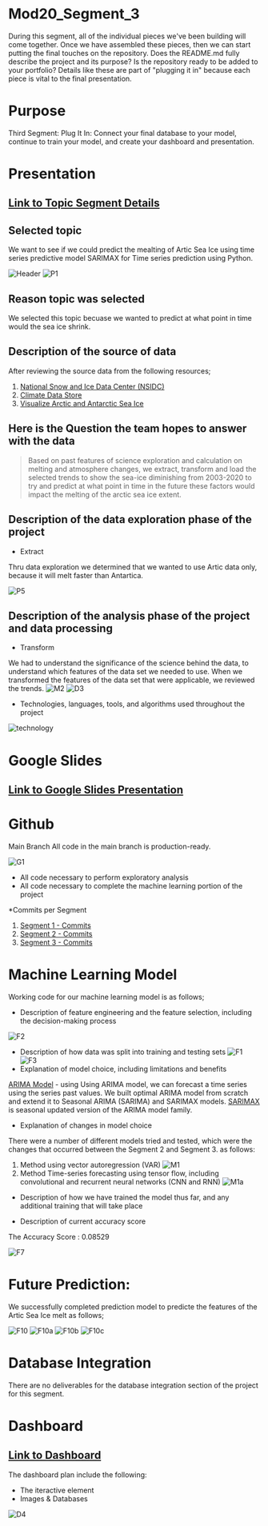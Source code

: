 # Mod20_Segment_3
During this segment, all of the individual pieces we've been building will come together. Once we have assembled these pieces, then we can start putting the final touches on the repository. Does the README.md fully describe the project and its purpose? Is the repository ready to be added to your portfolio? Details like these are part of "plugging it in" because each piece is vital to the final presentation.

# Purpose

Third Segment: Plug It In: Connect your final database to your model, continue to train your model, and create your dashboard and presentation.

# Presentation 

## [Link to Topic Segment Details](https://github.com/ALIYA2Group)

## Selected topic

We want to see if we could predict the mealting of Artic Sea Ice using time series predictive model SARIMAX for Time series prediction using Python.

![Header](https://github.com/ALIYA2Group/Mod20_Segment_3/blob/main/Pictures/Header.jpg)
![P1](https://github.com/ALIYA2Group/Mod20_Segment_3/blob/main/Pictures/P1.PNG)

## Reason topic was selected

We selected this topic becuase we wanted to predict at what point in time would the sea ice shrink.

## Description of the source of data

After reviewing the source data from the following resources; 

1. [National Snow and Ice Data Center (NSIDC)](http://nsidc.org/data/google_earth)
2. [Climate Data Store](https://cds.climate.copernicus.eu/user/119111)
3. [Visualize Arctic and Antarctic Sea Ice](https://livingatlas.arcgis.com/sea-ice/)

## Here is the Question the team hopes to answer with the data

> Based on past features of science exploration and calculation on melting and atmosphere changes, we extract, transform and load the selected trends to show the sea-ice diminishing from 2003-2020 to try and predict at what point in time in the future these factors would impact the melting of the arctic sea ice extent.

## Description of the data exploration phase of the project

* Extract

Thru data exploration we determined that we wanted to use Artic data only, because it will melt faster than Antartica. 

![P5](https://github.com/ALIYA2Group/Mod20_Segment_3/blob/main/Pictures/P5.PNG)

## Description of the analysis phase of the project and data processing

* Transform
 
We had to understand the significance of the science behind the data, to understand which features of the data set we needed to use. When we transformed the features of the data set that were applicable, we reviewed the trends.
![M2](https://github.com/ALIYA2Group/Mod20_Segment_3/blob/main/Pictures/M2.PNG)
![D3](https://github.com/ALIYA2Group/Mod20_Segment_3/blob/main/Pictures/D3.PNG)

* Technologies, languages, tools, and algorithms used throughout the project

![technology](https://github.com/ALIYA2Group/Mod20_Segment_3/blob/main/Pictures/technology.jpg)

# Google Slides

## [Link to Google Slides Presentation](https://docs.google.com/presentation/d/e/2PACX-1vTcX9jJk6ygnS3amtgkJ-ByMINvXs98Os4At5uzAr8ARsh10iMweahxc6NGSYjBHSQ_T0KmloQUrV55/pub?start=true&loop=true&delayms=3000)


# Github 
Main Branch
All code in the main branch is production-ready.

![G1](https://github.com/ALIYA2Group/Mod20_Segment_3/blob/main/Pictures/G1.PNG)

* All code necessary to perform exploratory analysis
* All code necessary to complete the machine learning portion of the project

*Commits per Segment

1. [Segment 1 - Commits](https://github.com/ALIYA2Group/Mod20_Segment_1/branches)
2. [Segment 2 - Commits](https://github.com/ALIYA2Group/Mod20_Segment_2/branches)
3. [Segment 3 - Commits](https://github.com/ALIYA2Group/Mod20_Segment_3/branches)

# Machine Learning Model

Working code for our machine learning model is as follows;

* Description of feature engineering and the feature selection, including the decision-making process

![F2](https://github.com/ALIYA2Group/Mod20_Segment_3/blob/main/Pictures/F1.PNG)

* Description of how data was split into training and testing sets
![F1](https://github.com/ALIYA2Group/Mod20_Segment_3/blob/main/Pictures/F1.PNG)
![F3](https://github.com/ALIYA2Group/Mod20_Segment_3/blob/main/Pictures/F1.PNG)
* Explanation of model choice, including limitations and benefits

[ARIMA Model](https://www.machinelearningplus.com/time-series/arima-model-time-series-forecasting-python/) - using Using ARIMA model, we can forecast a time series using the series past values. We built optimal ARIMA model from scratch and extend it to Seasonal ARIMA (SARIMA) and SARIMAX models. 
[SARIMAX](https://www.statsmodels.org/dev/examples/notebooks/generated/statespace_sarimax_faq.html) is seasonal updated version of the ARIMA model family.

* Explanation of changes in model choice 

There were a number of different models tried and tested, which were the changes that occurred between the Segment 2 and Segment 3. as follows: 

1. Method using vector autoregression (VAR)
![M1](https://github.com/ALIYA2Group/Mod20_Segment_3/blob/main/Pictures/M1.PNG)
2. Method Time-series forecasting using tensor flow, including convolutional and recurrent neural networks (CNN and RNN)
![M1a](https://github.com/ALIYA2Group/Mod20_Segment_3/blob/main/Pictures/M1a.PNG)
* Description of how we have trained the model thus far, and any additional training that will take place


* Description of current accuracy score

The Accuracy Score : 0.08529

![F7](https://github.com/ALIYA2Group/Mod20_Segment_3/blob/main/Pictures/F7.PNG)

# Future Prediction:

We successfully completed prediction model to predicte the features of the Artic Sea Ice melt as follows;

![F10](https://github.com/ALIYA2Group/Mod20_Segment_3/blob/main/Pictures/F10.PNG)
![F10a](https://github.com/ALIYA2Group/Mod20_Segment_3/blob/main/Pictures/F10a.PNG)
![F10b](https://github.com/ALIYA2Group/Mod20_Segment_3/blob/main/Pictures/F10b.PNG)
![F10c](https://github.com/ALIYA2Group/Mod20_Segment_3/blob/main/Pictures/F10c.PNG)

# Database Integration 

There are no deliverables for the database integration section of the project for this segment.

# Dashboard

## [Link to Dashboard](https://aliya2group.github.io/Mod20_Segment_3/)

The dashboard plan include the following:

* The iteractive element 
* Images & Databases
 
![D4](https://github.com/ALIYA2Group/Mod20_Segment_3/blob/main/Pictures/D4.PNG)






